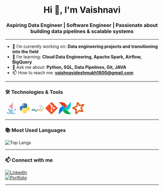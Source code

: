 <h1 align="center">Hi 👋, I'm Vaishnavi</h1>
<h3 align="center">Aspiring Data Engineer | Software Engineer | Passionate about building data pipelines & scalable systems</h3>

---

- 🔭 I’m currently working on: **Data engineering projects and transitioning into the field**
- 🌱 I’m learning: **Cloud Data Engineering, Apache Spark, Airflow, BigQuery**
- 💬 Ask me about: **Python, SQL, Data Pipelines, Git, JAVA**
- 📫 How to reach me: **vaishnavideshmukh1600@gmail.com**

---

### 🛠️ Technologies & Tools
<p align="left">
  <img src="https://raw.githubusercontent.com/devicons/devicon/master/icons/java/java-original.svg" alt="Java" width="40" height="40"/> 
  <img src="https://raw.githubusercontent.com/devicons/devicon/master/icons/python/python-original.svg" alt="Python" width="40" height="40"/>
  <img src="https://raw.githubusercontent.com/devicons/devicon/master/icons/mysql/mysql-original-wordmark.svg" alt="MySQL" width="40" height="40"/>
  <img src="https://raw.githubusercontent.com/devicons/devicon/master/icons/git/git-original.svg" alt="Git" width="40" height="40"/>
  <img src="https://raw.githubusercontent.com/devicons/devicon/master/icons/apacheairflow/apacheairflow-original.svg" alt="Airflow" width="40" height="40"/>
  <img src="https://raw.githubusercontent.com/devicons/devicon/master/icons/apachespark/apachespark-original.svg" alt="Spark" width="40" height="40"/>
</p>


---

### 📚 Most Used Languages

![Top Langs](https://github-readme-stats.vercel.app/api/top-langs/?username=vaishnavi160&layout=compact&theme=default)

---

### 📫 Connect with me

[![LinkedIn](https://img.shields.io/badge/LinkedIn-blue?logo=linkedin&logoColor=white)](https://www.linkedin.com/in/vaishnavi-deshmukh-1600/)  
[![Portfolio](https://img.shields.io/badge/Portfolio-000?logo=github&logoColor=white)](https://github.com/vaishnavi160)

---
